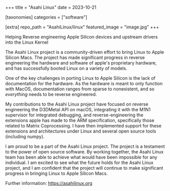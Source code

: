 +++
title = "Asahi Linux"
date = 2023-10-21

[taxonomies]
categories = ["software"]

[extra]
repo_path = "AsahiLinux/linux"
featured_image = "image.jpg"
+++

Helping Reverse engineering Apple Silicon devices and upstream drivers into the Linux Kernel

<!-- more -->

The Asahi Linux project is a community-driven effort to bring Linux to Apple Silicon Macs. The project has made significant progress in reverse engineering the hardware and software of apple's proprietary hardware, and has successfully booted Linux on a variety of models.

One of the key challenges in porting Linux to Apple Silicon is the lack of documentation for the hardware. As the hardware is meant to only function with MacOS, documentation ranges from sparse to nonexistent, and so *everything* needs to be reverse engineered. 

My contributions to the Asahi Linux project have focused on reverse engineering the D3DMetal API on macOS, integrating it with the M1N1 supervisor for integrated debugging, and reverse-engineering the extensions apple has made to the ARM specification, specifically those related to Matrix Coprocessing. I have then implemented support for these extensions and architectures under Linux and several open source tools (including numpy). 

I am proud to be a part of the Asahi Linux project. The project is a testament to the power of open source software. By working together, the Asahi Linux team has been able to achieve what would have been impossible for any individual. I am excited to see what the future holds for the Asahi Linux project, and I am confident that the project will continue to make significant progress in bringing Linux to Apple Silicon Macs.

Further information: https://asahilinux.org